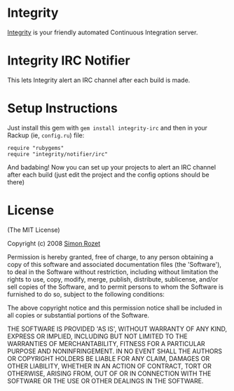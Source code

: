 Integrity
=========

[Integrity][] is your friendly automated Continuous Integration server.

Integrity IRC Notifier
========================

This lets Integrity alert an IRC channel after each build is made.

Setup Instructions
==================

Just install this gem with `gem install integrity-irc`
and then in your Rackup (ie, `config.ru`) file:

    require "rubygems"
    require "integrity/notifier/irc"

And badabing! Now you can set up your projects to alert an IRC channel
after each build (just edit the project and the config options should
be there)

License
=======

(The MIT License)

Copyright (c) 2008 [Simon Rozet](http://purl.org/net/sr/)

Permission is hereby granted, free of charge, to any person obtaining
a copy of this software and associated documentation files (the
'Software'), to deal in the Software without restriction, including
without limitation the rights to use, copy, modify, merge, publish,
distribute, sublicense, and/or sell copies of the Software, and to
permit persons to whom the Software is furnished to do so, subject to
the following conditions:

The above copyright notice and this permission notice shall be
included in all copies or substantial portions of the Software.

THE SOFTWARE IS PROVIDED 'AS IS', WITHOUT WARRANTY OF ANY KIND,
EXPRESS OR IMPLIED, INCLUDING BUT NOT LIMITED TO THE WARRANTIES OF
MERCHANTABILITY, FITNESS FOR A PARTICULAR PURPOSE AND NONINFRINGEMENT.
IN NO EVENT SHALL THE AUTHORS OR COPYRIGHT HOLDERS BE LIABLE FOR ANY
CLAIM, DAMAGES OR OTHER LIABILITY, WHETHER IN AN ACTION OF CONTRACT,
TORT OR OTHERWISE, ARISING FROM, OUT OF OR IN CONNECTION WITH THE
SOFTWARE OR THE USE OR OTHER DEALINGS IN THE SOFTWARE.

[Integrity]: http://integrityapp.com

